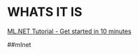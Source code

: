 # WHATS IT IS

[ML.NET Tutorial - Get started in 10 minutes](https://dotnet.microsoft.com/learn/ml-dotnet/get-started-tutorial/intro)

##mlnet 